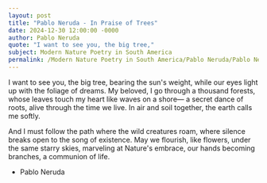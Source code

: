 ```yaml
---
layout: post
title: "Pablo Neruda - In Praise of Trees"
date: 2024-12-30 12:00:00 -0000
author: Pablo Neruda
quote: "I want to see you, the big tree,"
subject: Modern Nature Poetry in South America
permalink: /Modern Nature Poetry in South America/Pablo Neruda/Pablo Neruda - In Praise of Trees
---
```


I want to see you, the big tree,
bearing the sun's weight,
while our eyes light up
with the foliage of dreams.
My beloved, I go through
a thousand forests,
whose leaves touch my heart
like waves on a shore—
a secret dance of roots,
alive through the time we live.
In air and soil together,
the earth calls me softly.

And I must follow the path
where the wild creatures roam,
where silence breaks open
to the song of existence.
May we flourish, like flowers,
under the same starry skies,
marveling at Nature's embrace,
our hands becoming branches,
a communion of life.

- Pablo Neruda
